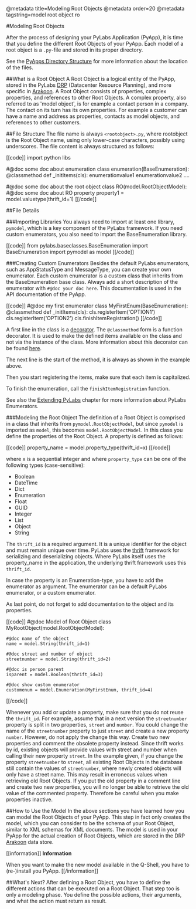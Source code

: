 @metadata title=Modeling Root Objects
@metadata order=20
@metadata tagstring=model root object ro

[pyappdir]: /#/PyLabsApps/Introduction
[drp]: /#/PyLabs50/Architecture
[arakoon]: http://www.arakoon.org
[decorator]: http://wiki.python.org/moin/PythonDecorators
[classmethod]: http://docs.python.org/library/functions.html#classmethod
[enums]: /#/ExtendingPyLabs/CreateEnumerators
[thrift]: http://thrift.apache.org/


#Modeling Root Objects

After the process of designing your PyLabs Application (PyApp), it is time that you define the different Root Objects of your PyApp. Each model of a root object is a `.py`-file and stored in its proper directory.

See the [PyApps Directory Structure][pyappdir] for more information about the location of the files.

##What is a Root Object
A Root Object is a logical entity of the PyApp, stored in the PyLabs [DRP][drp] (Datacenter Resource Planning), and more specific in [Arakoon][arakoon]. A Root Object consists of properties, complex properties, and references to other Root Objects.
A complex property, also referred to as 'model object', is for example a contact person in a company. The contact on its turn has its own properties.
For example a customer can have a name and address as properties, contacts as model objects, and references to other customers.


##File Structure
The file name is always `<rootobject>.py`, where rootobject is the Root Object name, using only lower-case characters, possibly using underscores.
The file content is always structured as follows:

[[code]]
import python libs

#@doc some doc about enumeration
class enumeration(BaseEnumeration):
    @classmethod
    def _initItems(cls):
        enumerationvalue1
        enumerationvalue2
        ....

#@doc some doc about the root object
class RO(model.RootObjectModel):
    #@doc some doc about RO property
    property1 = model.valuetype(thrift_id=1)
[[/code]]    
        

##File Details

###Importing Libraries
You always need to import at least one library, `pymodel`, which is a key component of the PyLabs framework.
If you need custom enumerators, you also need to import the BaseEnumeration library.

[[code]]
from pylabs.baseclasses.BaseEnumeration import BaseEnumeration
import pymodel as model
[[/code]]

###Creating Custom Enumerators
Besides the default PyLabs enumerators, such as AppStatusType and MessageType, you can create your own enumerator.
Each custom enumerator is a custom class that inherits from the BaseEnumeration base class.
Always add a short description of the enumerator with `#@doc your doc here`. This documentation is used in the API documentation of the PyApp.

[[code]]
#@doc my first enumerator
class MyFirstEnum(BaseEnumeration):
    @classmethod
    def _initItems(cls):
        cls.registerItem('OPTION1')
        cls.registerItem('OPTION2')
        cls.finishItemRegistration()
[[/code]]        

A first line in the class is a [decorator][]. The `@classmethod` form is a function decorator. It is used to make the defined items available on the class and not via the instance of the class. More information about this decorator can be found [here][classmethod].

The next line is the start of the method, it is always as shown in the example above.

Then you start registering the items, make sure that each item is capitalized.

To finish the enumeration, call the `finishItemRegistration` function.

See also the [Extending PyLabs][enums] chapter for more information about PyLabs Enumerators.


###Modeling the Root Object
The definition of a Root Object is comprised in a class that inherits from `pymodel.RootObjectModel`, but since `pymodel` is imported as `model`, this becomes `model.RootObjectModel`.
In this class you define the properties of the Root Object. A property is defined as follows:

[[code]]
property_name = model.property_type(thrift_id=x)
[[/code]]

where x is a sequential integer and where `property_type` can be one of the following types (case-sensitive):

* Boolean
* DateTime
* Dict 
* Enumeration
* Float
* GUID
* Integer
* List
* Object
* String

The `thrift_id` is a required argument. It is a unique identifier for the object and must remain unique over time. PyLabs uses the [thrift][] framework for serializing and deserializing objects. Where PyLabs itself uses the property_name in the application, the underlying thrift framework uses this `thrift_id`.

In case the property is an Enumeration-type, you have to add the enumerator as argument. The enumerator can be a default PyLabs enumerator, or a custom enumerator.

As last point, do not forget to add documentation to the object and its properties. 

[[code]]
#@doc Model of Root Object
class MyRootObject(model.RootObjectModel):

    #@doc name of the object
    name = model.String(thrift_id=1)

    #@doc street and number of object
    streetnumber = model.String(thrift_id=2)

    #@doc is person parent
    isparent = model.Boolean(thrift_id=3)

    #@doc show custom enumerator
    customenum = model.Enumeration(MyFirstEnum, thrift_id=4)
[[/code]]    

Whenever you add or update a property, make sure that you do not reuse the `thrift_id`. For example, assume that in a next version the `streetnumber` property is split in two properties, `street` and `number`. 
You could change the name of the `streetnumber` property to just `street` and create a new property `number`. However, do not apply the change this way. Create two new properties and comment the obsolete property instead.
Since thrift works by id, existing objects will provide values with street and number when calling their new property `street`.
In the example given, if you change the property `streetnumber` to `street`, all existing Root Objects in the database still contain the values of `streetnumber`, where newly created objects will only have a street name. This may result in erroneous values when retrieving old Root Objects.
If you put the old property in a comment line and create two new properties, you will no longer be able to retrieve the old value of the commented property. Therefore be careful when you make properties inactive.


##How to Use the Model
In the above sections you have learned how you can model the Root Objects of your PyApp. This step in fact only creates the model, which you can consider to be the schema of your Root Object, similar to XML schemas for XML documents. The model is used in your PyApp for the actual creation of Root Objects, which are stored in the DRP [Arakoon][arakoon] data store.

[[information]]
**Information**

When you want to make the new model available in the Q-Shell, you have to (re-)install you PyApp.
[[/information]]

##What's Next?
After defining a Root Object, you have to define the different actions that can be executed on a Root Object. That step too is only a modeling phase. You define the possible actions, their arguments, and what the action must return as result.
